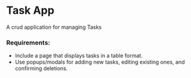 # Task App

A crud application for managing Tasks

### Requirements:
- Include a page that displays tasks in a table format.
- Use popups/modals for adding new tasks, editing existing ones, and confirming deletions.